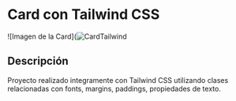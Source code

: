 # Card con Tailwind CSS

![Imagen de la Card](![CardTailwind](https://github.com/user-attachments/assets/bc266e3f-1aba-49f7-9304-15f1e59ba5f9) 


## Descripción

Proyecto realizado integramente con Tailwind CSS utilizando clases relacionadas con fonts, margins, paddings, propiedades de texto.
